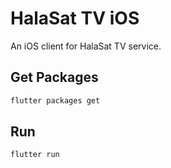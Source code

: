 # HalaSat TV iOS

An iOS client for HalaSat TV service.

## Get Packages

```bash
flutter packages get
```

## Run

```bash
flutter run
```
